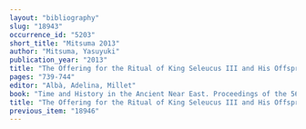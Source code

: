 ```yaml
---
layout: "bibliography"
slug: "18943"
occurrence_id: "5203"
short_title: "Mitsuma 2013"
author: "Mitsuma, Yasuyuki"
publication_year: "2013"
title: "The Offering for the Ritual of King Seleucus III and His Offspring"
pages: "739-744"
editor: "Albà, Adelina, Millet"
book: "Time and History in the Ancient Near East. Proceedings of the 56th Rencontre Assyriologique Internationale at Barcelona 26-30 July 2010 (Winona Lake)"
title: "The Offering for the Ritual of King Seleucus III and His Offspring"
previous_item: "18946"
---
```

